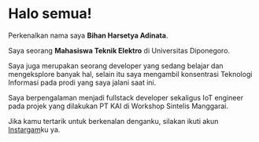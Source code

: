 # Halo semua! 

Perkenalkan nama saya **Bihan Harsetya Adinata**.<br>

Saya seorang **Mahasiswa Teknik Elektro** di Universitas Diponegoro.<br>

Saya juga merupakan seorang developer yang sedang belajar dan mengeksplore banyak hal, selain itu saya mengambil konsentrasi Teknologi Informasi pada prodi yang saya jalani saat ini.<br>

Saya berpengalaman menjadi fullstack developer sekaligus IoT engineer pada projek yang dilakukan PT KAI di Workshop Sintelis Manggarai.<br>

Jika kamu tertarik untuk berkenalan denganku, silakan ikuti akun [Instargam](https://www.instagram.com/bihanha__/)ku ya.
